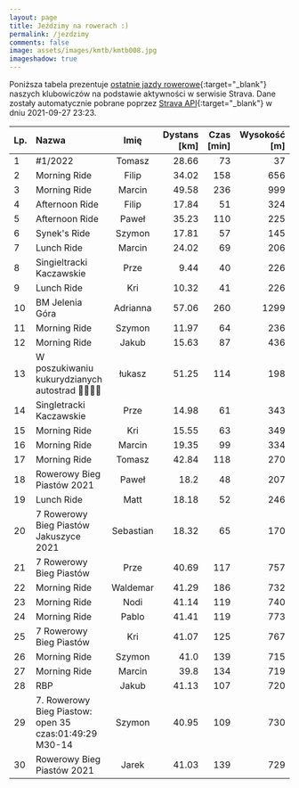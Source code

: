 ```yaml
---
layout: page
title: Jeździmy na rowerach :)
permalink: /jezdzimy
comments: false
image: assets/images/kmtb/kmtb008.jpg
imageshadow: true
---
```


Poniższa tabela prezentuje [ostatnie jazdy rowerowe](https://www.strava.com/clubs/336381){:target="_blank"} naszych klubowiczów na podstawie aktywności w serwisie Strava. Dane zostały automatycznie pobrane poprzez [Strava API](https://developers.strava.com/docs/reference/#api-Clubs-getClubActivitiesById){:target="_blank"} w dniu 2021-09-27 23:23.

Lp. | Nazwa | Imię | Dystans [km] | Czas [min] | Wysokość [m]
:--- | :--- | :---: | ---: | ---: | ---:
1|#1/2022|Tomasz|28.66|73|37
2|Morning Ride|Filip|34.02|158|656
3|Morning Ride|Marcin|49.58|236|999
4|Afternoon Ride|Filip|17.84|51|324
5|Afternoon Ride|Paweł|35.23|110|225
6|Synek's Ride |Szymon|17.81|57|145
7|Lunch Ride|Marcin|24.02|69|206
8|Singieltracki Kaczawskie|Prze|9.44|40|226
9|Lunch Ride|Kri|10.32|41|226
10|BM Jelenia Góra |Adrianna|57.06|260|1299
11|Morning Ride|Szymon|11.97|64|236
12|Morning Ride|Jakub|15.63|87|436
13|W poszukiwaniu kukurydzianych  autostrad 🎃🌽😎🤟|łukasz|51.25|114|198
14|Singletracki Kaczawskie |Prze|14.98|61|343
15|Morning Ride|Kri|15.55|63|349
16|Morning Ride|Marcin|19.35|99|334
17|Morning Ride|Tomasz|42.84|118|270
18|Rowerowy Bieg Piastów 2021|Paweł|18.2|48|207
19|Lunch Ride|Matt|18.18|52|246
20|7 Rowerowy Bieg Piastów Jakuszyce 2021|Sebastian|18.32|65|170
21|7 Rowerowy Bieg Piastów|Prze|40.69|117|757
22|Morning Ride|Waldemar|41.29|186|732
23|Morning Ride|Nodi|41.14|119|740
24|Morning Ride|Pablo|41.41|119|773
25|7 Rowerowy Bieg Piastów |Kri|41.07|125|767
26|Morning Ride|Szymon|41.0|139|715
27|Morning Ride|Marcin|39.8|134|719
28|RBP|Jakub|41.13|107|720
29|7. Rowerowy Bieg Piastow: open 35  czas:01:49:29  M30-14|Szymon|40.95|109|730
30|Rowerowy Bieg Piastów 2021 |Jarek|41.03|139|729
